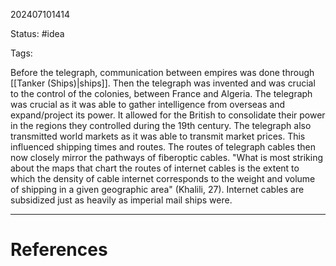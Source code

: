 202407101414

Status: #idea

Tags:

Before the telegraph, communication between empires was done through [[Tanker (Ships)|ships]]. Then the telegraph was invented and was crucial to the control of the colonies, between France and Algeria. The telegraph was crucial as it was able to gather intelligence from overseas and expand/project its power. It allowed for the British to consolidate their power in the regions they controlled during the 19th century. The telegraph also transmitted world markets as it was able to transmit market prices. This influenced shipping times and routes. The routes of telegraph cables then now closely mirror the pathways of fiberoptic cables. "What is most striking about the maps that chart the routes of internet cables is the extent to which the density of cable internet corresponds to the weight and volume of shipping in a given geographic area" (Khalili, 27).  Internet cables are subsidized just as heavily as imperial mail ships were.



---
# References
